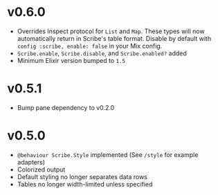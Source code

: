 # v0.6.0
* Overrides Inspect protocol for `List` and `Map`. These types will now
  automatically return in Scribe's table format. Disable by default
  with `config :scribe, enable: false` in your Mix config.
* `Scribe.enable`, `Scribe.disable`, and `Scribe.enabled?` added
* Minimum Elixir version bumped to `1.5`

# v0.5.1
* Bump pane dependency to v0.2.0

# v0.5.0
* `@behaviour Scribe.Style` implemented (See `/style` for example adapters)
* Colorized output
* Default styling no longer separates data rows
* Tables no longer width-limited unless specified

